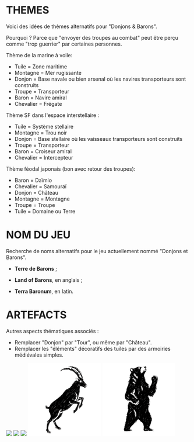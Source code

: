 # THEMES

Voici des idées de thèmes alternatifs pour "Donjons & Barons".

Pourquoi ? Parce que "envoyer des troupes au combat" peut être perçu comme "trop guerrier" par certaines personnes.

Thème de la marine à voile:

- Tuile = Zone maritime
- Montagne = Mer rugissante
- Donjon = Base navale ou bien arsenal où les navires transporteurs sont construits
- Troupe = Transporteur
- Baron = Navire amiral
- Chevalier = Frégate

Thème SF dans l'espace interstellaire :

- Tuile = Système stellaire
- Montagne = Trou noir
- Donjon = Base stellaire où les vaisseaux transporteurs sont construits
- Troupe = Transporteur
- Baron = Croiseur amiral
- Chevalier = Intercepteur

Thème féodal japonais (bon avec retour des troupes):

* Baron = Daïmio
* Chevalier = Samouraï
* Donjon = Château
* Montagne = Montagne
* Troupe = Troupe
* Tuile = Domaine ou Terre

# NOM DU JEU

Recherche de noms alternatifs pour le jeu actuellement nommé "Donjons et Barons".

- **Terre de Barons** ; 

- **Land of Barons**, en anglais ;

- **Terra Baronum**, en latin.

  

# ARTEFACTS

Autres aspects thématiques associés :

- Remplacer "Donjon" par "Tour", ou même par "Château".
- Remplacer les "éléments" décoratifs des tuiles par des armoiries médiévales simples.

<img src="C:\Users\leand\Documents\GitHub\Donjons-et-Barons\docs\oie-3.png" width="200"/> <img src="C:\Users\leand\Documents\GitHub\Donjons-et-Barons\docs\poisson-3.png" width="200"/> <img src="C:\Users\leand\Documents\GitHub\Donjons-et-Barons\docs\loup-3.png" width="200"/> <img src="./bouquetin-3.png" width="200"/> <img src="./ours-3.png" width="200"/>
